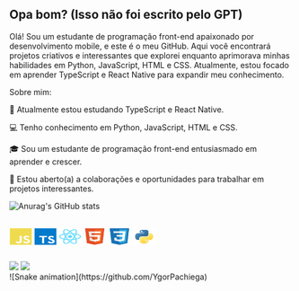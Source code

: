 ## Opa bom? **(Isso não foi escrito pelo GPT)**

Olá! Sou um estudante de programação front-end apaixonado por desenvolvimento mobile, e este é o meu GitHub. Aqui você encontrará projetos criativos e interessantes que explorei enquanto aprimorava minhas habilidades em Python, JavaScript, HTML e CSS. Atualmente, estou focado em aprender TypeScript e React Native para expandir meu conhecimento.

Sobre mim:

<p>🌱 Atualmente estou estudando TypeScript e React Native.</p>
<p>💻 Tenho conhecimento em Python, JavaScript, HTML e CSS.</p>
<p>🎓 Sou um estudante de programação front-end entusiasmado em aprender e crescer.</p>
<p>🤝 Estou aberto(a) a colaborações e oportunidades para trabalhar em projetos interessantes.</p>



![Anurag's GitHub stats](https://github-readme-stats.vercel.app/api?username=ygorpachiega&show_icons=true&theme=dark)

<div style="display: inline_block"><br>
  <img align="center" alt="Ygor-Js" height="30" width="40" src="https://raw.githubusercontent.com/devicons/devicon/master/icons/javascript/javascript-plain.svg">
  <img align="center" alt="Ygor-Ts" height="30" width="40" src="https://raw.githubusercontent.com/devicons/devicon/master/icons/typescript/typescript-plain.svg">
  <img align="center" alt="Ygor-React" height="30" width="40" src="https://raw.githubusercontent.com/devicons/devicon/master/icons/react/react-original.svg">
  <img align="center" alt="Ygor-HTML" height="30" width="40" src="https://raw.githubusercontent.com/devicons/devicon/master/icons/html5/html5-original.svg">
  <img align="center" alt="Ygor-CSS" height="30" width="40" src="https://raw.githubusercontent.com/devicons/devicon/master/icons/css3/css3-original.svg">
  <img align="center" alt="Ygor-Python" height="30" width="40" src="https://raw.githubusercontent.com/devicons/devicon/master/icons/python/python-original.svg">
</div>

##

<div> 
  <a href="https://instagram.com/ygor.pachiega" target="_blank"><img src="https://img.shields.io/badge/-Instagram-%23E4405F?style=for-the-badge&logo=instagram&logoColor=white" target="_blank"></a>
  <a href="https://www.linkedin.com/in/ygor-pachiega-75a378200/" target="_blank"><img src="https://img.shields.io/badge/-LinkedIn-%230077B5?style=for-the-badge&logo=linkedin&logoColor=white" target="_blank"></a> 
  
</div>
![Snake animation](https://github.com/YgorPachiega)
